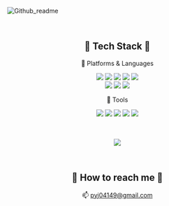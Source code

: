 <!--
**Dorabang/Dorabang** is a ✨ _special_ ✨ repository because its `README.md` (this file) appears on your GitHub profile.

Here are some ideas to get you started:

- 🔭 I’m currently working on ...
- 🌱 I’m currently learning ...
- 👯 I’m looking to collaborate on ...
- 🤔 I’m looking for help with ...
- 💬 Ask me about ...
- 📫 How to reach me: ...
- 😄 Pronouns: ...
- ⚡ Fun fact: ...
-->

![Github_readme](https://user-images.githubusercontent.com/39180932/234162880-19d39a5c-c2a4-49c0-bbcb-87d382c50f79.jpg)

<br>
<div align="center">

## 🖤 Tech Stack 🖤

📌 Platforms & Languages

<img src="https://img.shields.io/badge/React-61DAFB?style=flat&logo=React&logoColor=white"/> <img src="https://img.shields.io/badge/HTML5-E34F26?style=flat&logo=HTML5&logoColor=white" /> <img src="https://img.shields.io/badge/CSS3-1572b6?style=flat&logo=Css3&logoColor=white"/>
<img src="https://img.shields.io/badge/JavaScript-f7df1e?style=flat&logo=Javascript&logoColor=white" /> <img src="https://img.shields.io/badge/Firebase-FFCA28?style=flat&logo=Firebase&logoColor=white"/>
<br><img src="https://img.shields.io/badge/Next.js-000000?style=flat&logo=nextdotjs&logoColor=white"/> <img src="https://img.shields.io/badge/TypeScript-3178C6?style=flat&logo=TypeScript&logoColor=white"/> <img src="https://img.shields.io/badge/TailwindCSS-06B6D4?style=flat&logo=TailwindCSS&logoColor=white"/>

📌 Tools

<img src="https://img.shields.io/badge/VSCode-007ACC?style=flat&logo=visualstudiocode&logoColor=white"/> <img src="https://img.shields.io/badge/Github-181717?style=flat&logo=github&logoColor=white"/> <img src="https://img.shields.io/badge/Figma-F24E1E?style=flat&logo=Figma&logoColor=white"/> <img src="https://img.shields.io/badge/Slack-4A154B?style=flat&logo=Slack&logoColor=white"/> <img src="https://img.shields.io/badge/Notion-000000?style=flat&logo=notion&logoColor=white"/>


<br><br><img src="https://github-readme-stats.vercel.app/api/top-langs/?username=dorabang&layout=compact">

<br>

  ## 🖤 How to reach me 🖤
📫 pyj04149@gmail.com
</div>
